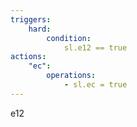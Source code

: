 ```yaml
---
triggers:
    hard:
        condition:
            sl.e12 == true
actions:
    "ec":
        operations: 
            - sl.ec = true
---
```


e12
